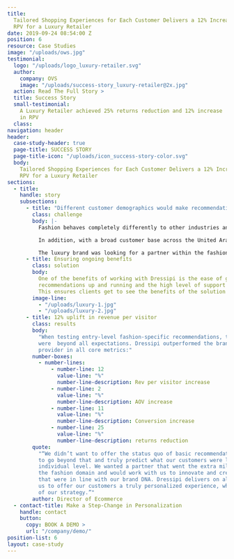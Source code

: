 ```yaml
---
title:
  Tailored Shopping Experiences for Each Customer Delivers a 12% Increase in
  RPV for a Luxury Retailer
date: 2019-09-24 08:54:00 Z
position: 6
resource: Case Studies
image: "/uploads/ows.jpg"
testimonial:
  logo: "/uploads/logo_luxury-retailer.svg"
  author:
    company: OVS
    image: "/uploads/success-story_luxury-retailer@2x.jpg"
  action: Read The Full Story >
  title: Success Story
  small-testimonial:
    A Luxury Retailer achieved 25% returns reduction and 12% increase
    in RPV
  class:
navigation: header
header:
  case-study-header: true
  page-title: SUCCESS STORY
  page-title-icon: "/uploads/icon_success-story-color.svg"
  body:
    Tailored Shopping Experiences for Each Customer Delivers a 12% Increase in
    RPV for a Luxury Retailer
sections:
  - title:
    handle: story
    subsections:
      - title: "Different customer demographics would make recommendations complex "
        class: challenge
        body: |-
          Fashion behaves completely differently to other industries and, beyond that, customer expectations of the luxury market are different to that of the high street.

          In addition, with a broad customer base across the United Arab Emirates and Europe, providing recommendations was going to be particularly complex with the inclusion of both modest and non-modest dressers. Recommendations had to be suitable depending on the need of each customer.

          The luxury brand was looking for a partner within the fashion domain with which they could deliver the best possible shopping and dressing experience that went beyond the basics to enable a more predictive offering both in terms of the products and outfits a customer sees.
      - title: Ensuring ongoing benefits
        class: solution
        body:
          One of the benefits of working with Dressipi is the ease of getting the
          recommendations up and running and the high level of support dedicated throughout.
          This ensures clients get to see the benefits of the solution on an ongoing basis.
        image-line:
          - "/uploads/luxury-1.jpg"
          - "/uploads/luxury-2.jpg"
      - title: 12% uplift in revenue per visitor
        class: results
        body:
          "When testing entry-level fashion-specific recommendations, the improvements
          were  beyond all expectations. Dressipi outperformed the brand’s incumbent recommendation
          provider in all core metrics:"
        number-boxes:
          - number-lines:
              - number-line: 12
                value-line: "%"
                number-line-description: Rev per visitor increase
              - number-line: 2
                value-line: "%"
                number-line-description: AOV increase
              - number-line: 11
                value-line: "%"
                number-line-description: Conversion increase
              - number-line: 25
                value-line: "%"
                number-line-description: returns reduction
        quote:
          "“We didn’t want to offer the status quo of basic recommendations. We wanted
          to go beyond that and truly predict what our customers were looking for at an
          individual level. We wanted a partner that went the extra mile, truly understood
          the fashion domain and would work with us to innovate and create unique experiences
          that were in line with our brand DNA. Dressipi delivers on all of this and allows
          us to offer our customers a truly personalized experience, which is a key part
          of our strategy.”"
        author: Director of Ecommerce
  - contact-title: Make a Step-Change in Personalization
    handle: contact
    button:
      copy: BOOK A DEMO >
      url: "/company/demo/"
position-list: 6
layout: case-study
---
```

